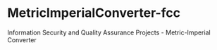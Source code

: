# MetricImperialConverter-fcc
Information Security and Quality Assurance Projects - Metric-Imperial Converter
